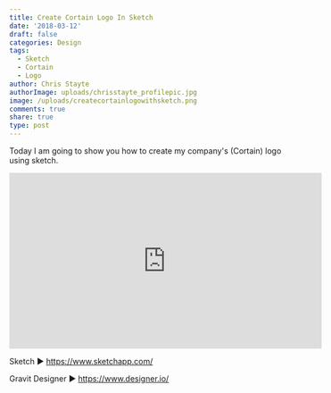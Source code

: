 ```yaml
---
title: Create Cortain Logo In Sketch
date: '2018-03-12'
draft: false
categories: Design
tags:
  - Sketch
  - Cortain
  - Logo
author: Chris Stayte
authorImage: uploads/chrisstayte_profilepic.jpg
image: /uploads/createcortainlogowithsketch.png
comments: true
share: true
type: post
---
```

Today I am going to show you how to create my company's (Cortain) logo using sketch.

<iframe width="560" height="315" src="https://www.youtube.com/embed/E6LWyl8lx1Q" frameborder="0" allow="autoplay; encrypted-media" allowfullscreen></iframe>

Sketch  ▶ https://www.sketchapp.com/

Gravit Designer  ▶ https://www.designer.io/
